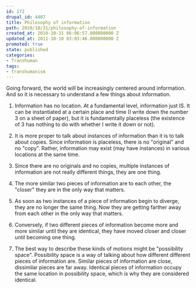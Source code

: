```yaml
---
id: 172
drupal_id: 4407
title: Philosophy of information
path: 2010/10/31/philosophy-of-information
created_at: 2010-10-31 06:06:57.000000000 Z
updated_at: 2011-10-10 03:03:46.000000000 Z
promoted: true
state: published
categories:
- Transhuman
tags:
- transhumanism
---
```

Going forward, the world will be increasingly centered around information. And so it is necessary to understand a few things about information.

1) Information has no location. At a fundamental level, information just IS. It can be instantiated at a certain place and time (I write down the number 3 on a sheet of paper), but it is fundamentally placeless (the existence of 3 has nothing to do with whether I write it down or not).

2) It is more proper to talk about instances of information than it is to talk about copies. Since information is placeless, there is no "original" and no "copy". Rather, information may exist (may have instances) in various locations at the same time.

3) Since there are no originals and no copies, multiple instances of information are not really different things, they are one thing.

4) The more similar two pieces of information are to each other, the "closer" they are in the only way that matters.

5) As soon as two instances of a piece of information begin to diverge, they are no longer the same thing. Now they are getting farther away from each other in the only way that matters.

6) Conversely, if two different pieces of information become more and more similar until they are identical, they have moved closer and closer until becoming one thing.

7) The best way to describe these kinds of motions might be "possibility space". Possibility space is a way of talking about how different different pieces of information are. Similar pieces of information are close, dissimilar pieces are far away. Identical pieces of information occupy the same location in possibility space, which is why they are considered identical.
